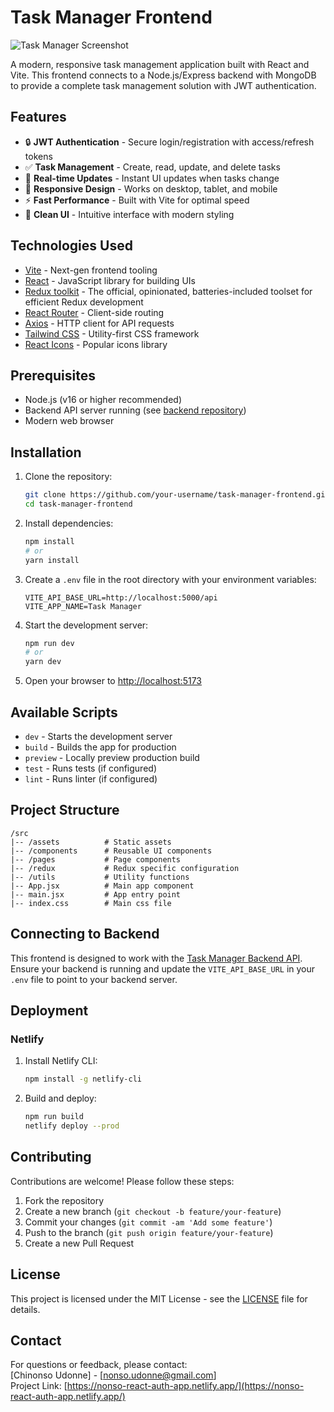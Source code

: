 # Task Manager Frontend

![Task Manager Screenshot](./screenshot.png) <!-- Add a screenshot if available -->

A modern, responsive task management application built with React and Vite. This frontend connects to a Node.js/Express backend with MongoDB to provide a complete task management solution with JWT authentication.

## Features

- 🔒 **JWT Authentication** - Secure login/registration with access/refresh tokens
- ✅ **Task Management** - Create, read, update, and delete tasks
- 🔄 **Real-time Updates** - Instant UI updates when tasks change
- 📱 **Responsive Design** - Works on desktop, tablet, and mobile
- ⚡ **Fast Performance** - Built with Vite for optimal speed
- 🎨 **Clean UI** - Intuitive interface with modern styling

## Technologies Used

- [Vite](https://vitejs.dev/) - Next-gen frontend tooling
- [React](https://reactjs.org/) - JavaScript library for building UIs
- [Redux toolkit](https://redux-toolkit.js.org/) - The official, opinionated, batteries-included toolset for efficient Redux development
- [React Router](https://reactrouter.com/) - Client-side routing
- [Axios](https://axios-http.com/) - HTTP client for API requests
- [Tailwind CSS](https://tailwindcss.com/) - Utility-first CSS framework
- [React Icons](https://react-icons.github.io/react-icons/) - Popular icons library

## Prerequisites

- Node.js (v16 or higher recommended)
- Backend API server running (see [backend repository](https://github.com/nonso-uj/Task-app-backend))
- Modern web browser

## Installation

1. Clone the repository:
   ```bash
   git clone https://github.com/your-username/task-manager-frontend.git
   cd task-manager-frontend
   ```

2. Install dependencies:
   ```bash
   npm install
   # or
   yarn install
   ```

3. Create a `.env` file in the root directory with your environment variables:
   ```env
   VITE_API_BASE_URL=http://localhost:5000/api
   VITE_APP_NAME=Task Manager
   ```

4. Start the development server:
   ```bash
   npm run dev
   # or
   yarn dev
   ```

5. Open your browser to [http://localhost:5173](http://localhost:5173)

## Available Scripts

- `dev` - Starts the development server
- `build` - Builds the app for production
- `preview` - Locally preview production build
- `test` - Runs tests (if configured)
- `lint` - Runs linter (if configured)

## Project Structure

```
/src
|-- /assets          # Static assets
|-- /components      # Reusable UI components
|-- /pages           # Page components
|-- /redux           # Redux specific configuration
|-- /utils           # Utility functions
|-- App.jsx          # Main app component
|-- main.jsx         # App entry point
|-- index.css        # Main css file
```

## Connecting to Backend

This frontend is designed to work with the [Task Manager Backend API](https://github.com/nonso-uj/Task-app-backend). Ensure your backend is running and update the `VITE_API_BASE_URL` in your `.env` file to point to your backend server.

## Deployment

### Netlify

1. Install Netlify CLI:
   ```bash
   npm install -g netlify-cli
   ```

2. Build and deploy:
   ```bash
   npm run build
   netlify deploy --prod
   ```

## Contributing

Contributions are welcome! Please follow these steps:

1. Fork the repository
2. Create a new branch (`git checkout -b feature/your-feature`)
3. Commit your changes (`git commit -am 'Add some feature'`)
4. Push to the branch (`git push origin feature/your-feature`)
5. Create a new Pull Request

## License

This project is licensed under the MIT License - see the [LICENSE](LICENSE) file for details.

## Contact

For questions or feedback, please contact:  
[Chinonso Udonne] - [nonso.udonne@gmail.com]  
Project Link: [https://nonso-react-auth-app.netlify.app/](https://nonso-react-auth-app.netlify.app/)
